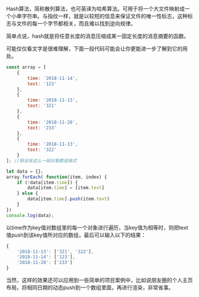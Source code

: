 Hash算法，简称散列算法，也可英译为哈希算法。可用于将一个大文件映射成一个小串字符串。与指纹一样，就是以较短的信息来保证文件的唯一性标志，这种标志与文件的每一个字节都相关，而且难以找到逆向规律。

简单点说，hash就是将任意长度的消息压缩成某一固定长度的消息摘要的函数。

可能仅仅看文字是很难理解，下面一段代码可能会让你更能进一步了解到它的用处。
```javascript
const array = [
    {
        time: '2018-11-14',
        text: '123'
    },
    {
        time: '2018-11-13',
        text: '321'
    },
    {
        time: '2018-11-28',
        text: '233'
    },
    {
        time: '2018-11-13',
        text: '322'
    }
]; //假设有这么一段对象数组格式

let data = {};
array.forEach( function(item, index) {
    if (!data[item.time]) {
        data[item.time] = [item.text]
    } else {
        data[item.time].push(item.text)
    }
})
console.log(data);
```

以time作为key值对数组里的每一个对象进行遍历，当key值为相等时，则把text值push到该key值所对应的数组，最后可以输入以下的结果：
```javascript
{
    '2018-11-13': ['321', '322'],
    '2018-11-14': ['123'],
    '2018-11-28': ['233']
}
```

当然，这样的效果还可以应用到一些简单的项目案例中，比如说朋友圈的个人主页布局，将相同日期的动态push到一个数组里面，再进行渲染，非常省事。
